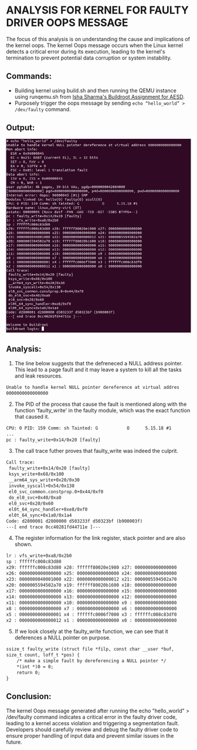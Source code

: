# ANALYSIS FOR KERNEL FOR FAULTY DRIVER OOPS MESSAGE
The focus of this analysis is on understanding the cause and implications of the kernel oops. The kernel Oops message occurs when the Linux kernel detects a critical error during its execution, leading to the kernel's termination to prevent potential data corruption or system instability.

## Commands:
- Building kernel using build.sh and then running the QEMU instance using runqemu.sh from [Isha Sharma's Buildroot Assignment for AESD](https://github.com/cu-ecen-aeld/assignment-5-ishassharmaa.git).
- Purposely trigger the oops message by sending `echo “hello_world” > /dev/faulty` command.

## Output:
<img src="faulty-oops.png" alt="faulty-oops" title="faulty-oops"> 

## Analysis:
1) The line below suggests that the defreneced a NULL address pointer. This lead to a page fault and it may leave a system to kill all the tasks and leak resources. 

``` 
Unable to handle kernel NULL pointer dereference at virtual addres 0000000000000000
```

2) The PID of the process that cause the fault is mentioned along with the function 'faulty_write' in the faulty module, which was the exact function that caused it. 

```
CPU: 0 PID: 159 Comm: sh Tainted: G           O      5.15.18 #1
...
pc : faulty_write+0x14/0x20 [faulty]
````

3) The call trace futher proves that faulty_write was indeed the culprit. 
```
Call trace:
 faulty_write+0x14/0x20 [faulty]
 ksys_write+0x68/0x100
 __arm64_sys_write+0x20/0x30
 invoke_syscall+0x54/0x130
 el0_svc_common.constprop.0+0x44/0xf0
 do_el0_svc+0x40/0xa0
 el0_svc+0x20/0x60
 el0t_64_sync_handler+0xe8/0xf0
 el0t_64_sync+0x1a0/0x1a4
Code: d2800001 d2800000 d503233f d50323bf (b900003f) 
---[ end trace 0cc40281fd44711e ]---

```

4) The register information for the link register, stack pointer and are also shown. 
```
lr : vfs_write+0xa8/0x2b0
sp : ffffffc008c83d80
x29: ffffffc008c83d80 x28: ffffff80020e1980 x27: 0000000000000000
x26: 0000000000000000 x25: 0000000000000000 x24: 0000000000000000
x23: 0000000040001000 x22: 0000000000000012 x21: 0000005594502a70
x20: 0000005594502a70 x19: ffffff80020b1600 x18: 0000000000000000
x17: 0000000000000000 x16: 0000000000000000 x15: 0000000000000000
x14: 0000000000000000 x13: 0000000000000000 x12: 0000000000000000
x11: 0000000000000000 x10: 0000000000000000 x9 : 0000000000000000
x8 : 0000000000000000 x7 : 0000000000000000 x6 : 0000000000000000
x5 : 0000000000000001 x4 : ffffffc0006f7000 x3 : ffffffc008c83df0
x2 : 0000000000000012 x1 : 0000000000000000 x0 : 0000000000000000
```

5) If we look closely at the faulty_write function, we can see that it deferences a NULL pointer on purpose. 
```
ssize_t faulty_write (struct file *filp, const char __user *buf, size_t count, loff_t *pos) {
	/* make a simple fault by dereferencing a NULL pointer */
	*(int *)0 = 0;
	return 0;
}
```

## Conclusion:
The kernel Oops message generated after running the echo "hello_world" > /dev/faulty command indicates a critical error in the faulty driver code, leading to a kernel access violation and triggering a segmentation fault. Developers should carefully review and debug the faulty driver code to ensure proper handling of input data and prevent similar issues in the future.








